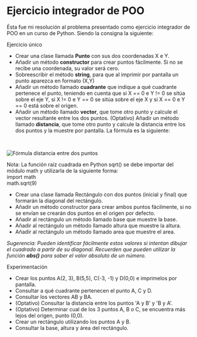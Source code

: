 # Ejercicio integrador de POO

Ésta fue mi resolución al problema presentado como ejercicio integrador de POO en un curso de Python. Siendo la consigna la siguiente:

Ejercicio único
* Crear una clase llamada **Punto** con sus dos coordenadas X e Y.
* Añadir un método **constructor** para crear puntos fácilmente. Si no se recibe una coordenada, su valor será cero.
* Sobreescribir el método **string**, para que al imprimir por pantalla un punto aparezca en formato (X,Y)
* Añadir un método llamado **cuadrante** que indique a qué cuadrante pertenece el punto, teniendo en cuenta que si X == 0 e Y != 0 se sitúa sobre el eje Y, si X != 0 e Y == 0 se sitúa sobre el eje X y si X == 0 e Y == 0 está sobre el origen.
* Añadir un método llamado **vector**, que tome otro punto y calcule el vector resultante entre los dos puntos.
(Optativo) Añadir un método llamado **distancia**, que tome otro punto y calcule la distancia entre los dos puntos y la muestre por pantalla. La fórmula es la siguiente:
<br>

![Fórmula distancia entre dos puntos](https://docs.hektorprofe.net/cdn/ejemplos_edv/python/distancia.png)

Nota:
La función raíz cuadrada en Python sqrt() se debe importar del módulo math y utilizarla de la siguiente forma:
<br>
import math<br>
math.sqrt(9)
 

* Crear una clase llamada Rectángulo con dos puntos (inicial y final) que formarán la diagonal del rectángulo.
* Añadir un método constructor para crear ambos puntos fácilmente, si no se envían se crearán dos puntos en el origen por defecto.
* Añadir al rectángulo un método llamado base que muestre la base.
* Añadir al rectángulo un método llamado altura que muestre la altura.
* Añadir al rectángulo un método llamado area que muestre el area.

*Sugerencia:
Pueden identificar fácilmente estos valores si intentan dibujar el cuadrado a partir de su diagonal. Recuerden que pueden utilizar la función **abs()** para saber el valor absoluto de un número.*

Experimentación
* Crear los puntos A(2, 3), B(5,5), C(-3, -1) y D(0,0) e imprimelos por pantalla.
* Consultar a qué cuadrante pertenecen el punto A, C y D.
* Consultar los vectores AB y BA.
* (Optativo) Consultar la distancia entre los puntos 'A y B' y 'B y A'.
* (Optativo) Determinar cual de los 3 puntos A, B o C, se encuentra más lejos del origen, punto (0,0).
* Crear un rectángulo utilizando los puntos A y B.
* Consultar la base, altura y área del rectángulo.
